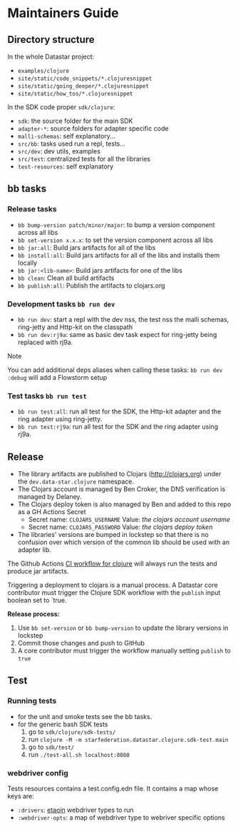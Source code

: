 # Maintainers Guide

## Directory structure

In the whole Datastar project:

- `examples/clojure`
- `site/static/code_snippets/*.clojuresnippet`
- `site/static/going_deeper/*.clojuresnippet`
- `site/static/how_tos/*.clojuresnippet`

In the SDK code proper `sdk/clojure`:

- `sdk`: the source folder for the main SDK
- `adapter-*`: source folders for adapter specific code
- `malli-schemas`: self explanatory...
- `src/bb`: tasks used run a repl, tests...
- `src/dev`: dev utils, examples
- `src/test`: centralized tests for all the libraries
- `test-resources`: self explanatory

## bb tasks

### Release tasks

- `bb bump-version patch/minor/major`: to bump a version component across all libs
- `bb set-version x.x.x`: to set the version component across all libs
- `bb jar:all`: Build jars artifacts for all of the libs
- `bb install:all`: Build jars artifacts for all of the libs and installs them locally
- `bb jar:<lib-name>`: Build jars artifacts for one of the libs
- `bb clean`: Clean all build artifacts
- `bb publish:all`: Publish the artifacts to clojars.org

### Development tasks `bb run dev`

- `bb run dev`: start a repl with the dev nss, the test nss the malli schemas,
  ring-jetty and Http-kit on the classpath
- `bb run dev:rj9a`: same as basic dev task expect for ring-jetty being replaced
  with rj9a.

> [!note]
> You can add additional deps aliases when calling these tasks:
> `bb run dev :debug` will add a Flowstorm setup

### Test tasks `bb run test`

- `bb run test:all`: run all test for the SDK, the Http-kit adapter and the
  ring adapter using ring-jetty.
- `bb run test:rj9a`: run all test for the SDK and the ring adapter using rj9a.

## Release

- The library artifacts are published to Clojars (http://clojars.org) under the `dev.data-star.clojure` namespace.
- The Clojars account is managed by Ben Croker, the DNS verification is managed by Delaney.
- The Clojars deploy token is also managed by Ben and added to this repo as a GH Actions Secret
  - Secret name: `CLOJARS_USERNAME`
    Value: _the clojars account username_
  - Secret name: `CLOJARS_PASSWORD`
    Value: _the clojars deploy token_
- The libraries' versions are bumped in lockstep so that there is no confusion over which version of the common lib should be used with an adapter lib.

The Github Actions [CI workflow for clojure](../../.github/workflows/clojure-sdk.yml) will always run the tests and produce jar artifacts.

Triggering a deployment to clojars is a manual process. A Datastar core contributor must trigger the Clojure SDK workflow with the `publish` input boolean set to `true.

**Release process:**

1. Use `bb set-version` or `bb bump-version` to update the library versions in lockstep
2. Commit those changes and push to GitHub
3. A core contributor must trigger the workflow manually setting `publish` to `true`

## Test

### Running tests

- for the unit and smoke tests see the bb tasks.
- for the generic bash SDK tests
  1. go to `sdk/clojure/sdk-tests/`
  2. run `clojure -M -m starfederation.datastar.clojure.sdk-test.main`
  3. go to `sdk/test/`
  4. run `./test-all.sh localhost:8080`

### webdriver config

Tests resources contains a test.config.edn file. It contains a map whose keys
are:

- `:drivers`: [etaoin](https://github.com/clj-commons/etaoin) webdriver types to run
- `:webdriver-opts`: a map of webdriver type to webriver specific options
